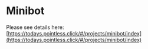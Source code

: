 # Minibot

Please see details here: [https://todays.pointless.click/#/projects/minibot/index](https://todays.pointless.click/#/projects/minibot/index)

